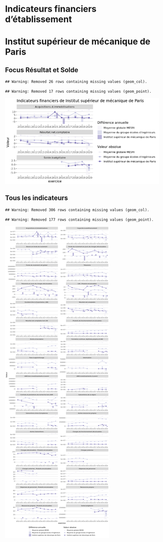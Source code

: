 Indicateurs financiers d’établissement
================

# Institut supérieur de mécanique de Paris

## Focus Résultat et Solde

    ## Warning: Removed 26 rows containing missing values (geom_col).

    ## Warning: Removed 17 rows containing missing values (geom_point).

![](institut_supérieur_de_mécanique_de_paris_files/figure-gfm/etab.focus-1.png)<!-- -->

## Tous les indicateurs

    ## Warning: Removed 306 rows containing missing values (geom_col).

    ## Warning: Removed 177 rows containing missing values (geom_point).

![](institut_supérieur_de_mécanique_de_paris_files/figure-gfm/etab-1.png)<!-- -->
